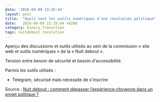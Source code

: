 ```yaml
---
date: '2016-04-09 13:35:44'
layout: post
title:  "Quels sont les outils numériques d'une révolution politique"
date:   2016-04-09 15:35:44 +0200
category: binary_transition
tags: nuitdebout revolution
---
```


Aperçu des discussions et outils utilisés au sein de la commission « site web et outils numériques » de la « Nuit debout ».

Tension entre besoin de sécurité et besoin d'accessibilité.

Parmis les outils utilisés :
- Telegram, sécurisé mais nécessite de s'inscrire


Source : [Nuit debout : comment dépasser l’expérience citoyenne dans un projet politique ?][regards.fr]


[regards.fr]: http://www.regards.fr/web/article/nuit-debout-comment-conjuguer-l
[wiki-outils]:   https://wiki.nuitdebout.fr/index.php?title=Num%C3%A9rique#Besoins_en_outils_.2F_cahier_des_charges

